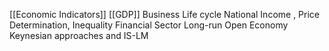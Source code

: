 [[Economic Indicators]]
[[GDP]]
Business Life cycle
National Income , Price Determination, Inequality
Financial Sector
Long-run 
Open Economy
Keynesian approaches and IS-LM
